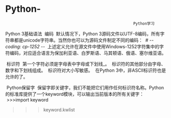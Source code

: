 # Python-
                                                            Python学习
  Python 3基础语法
  编码
  默认情况下，Python 3源码文件以UTF-8编码，所有字符串都是unicode字符串。当然你也可以为源码文件制定不同的编码：
  # -*- coding: cp-1252 -*-
  上述定义允许在源文件中使用Windows-1252字符集中的字符编码，对应适合语言为保加利亚语、白罗斯语、马其顿语、俄语、塞尔维亚语。
  
  标识符
  第一个字符必须是字母表中字母或下划线_。
  标识符的其他部分由字母、数字和下划线组成。
  标识符对大小写敏感。
  在Python 3中，非ASCII标识符也是允许的了。
  
  Python保留字
  保留字即关键字，我们不能把它们用作任何标识符名称。Python的标准库提供了一个keyword模块，可以输出当前版本的所有关键字：
  >>>import keyword
  >>>keyword.kwlist
